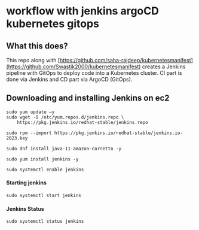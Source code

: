 # workflow with jenkins argoCD kubernetes gitops
## What this does?
This repo along with [https://github.com/saha-rajdeep/kubernetesmanifest](https://github.com/Swastik2000/kubernetesmanifest) creates a Jenkins pipeline with GitOps to deploy code into a Kubernetes cluster. CI part is done via Jenkins and CD part via ArgoCD (GitOps).


## Downloading and installing Jenkins on ec2

```
sudo yum update –y
sudo wget -O /etc/yum.repos.d/jenkins.repo \
    https://pkg.jenkins.io/redhat-stable/jenkins.repo

sudo rpm --import https://pkg.jenkins.io/redhat-stable/jenkins.io-2023.key

sudo dnf install java-11-amazon-corretto -y

sudo yum install jenkins -y

sudo systemctl enable jenkins
```

#### Starting jenkins
```
sudo systemctl start jenkins
```
#### Jenkins Status
```
sudo systemctl status jenkins
```
